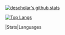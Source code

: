 [![descholar's github stats](https://github-readme-stats.vercel.app/api?username=descholar-ceo&show_icons=true&theme=dark)](https://github.com/descholar-ceo)

[![Top Langs](https://github-readme-stats.vercel.app/api/top-langs/?username=descholar-ceo&show_icons=true&theme=dark&layout=compact)](https://github.com/descholar-ceo)

|Stats|Languages
